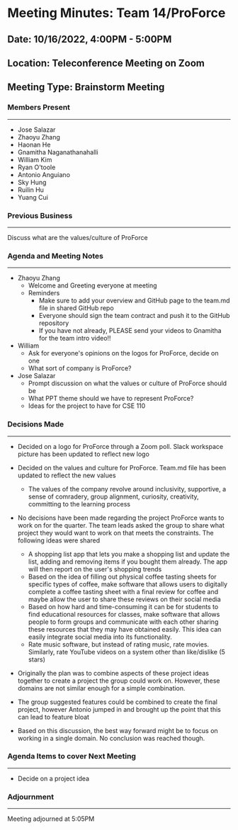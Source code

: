 # Meeting Minutes: Team 14/ProForce

## Date: 10/16/2022, 4:00PM - 5:00PM
## Location: Teleconference Meeting on Zoom
## Meeting Type: Brainstorm Meeting

### Members Present
-----------------------
- Jose Salazar
- Zhaoyu Zhang
- Haonan He
- Gnamitha Naganathanahalli
- William Kim
- Ryan O'toole
- Antonio Anguiano
- Sky Hung
- Ruilin Hu
- Yuang Cui

### Previous Business
-----------------------
Discuss what are the values/culture of ProForce


### Agenda and Meeting Notes
-----------------------
- Zhaoyu Zhang
  - Welcome and Greeting everyone at meeting
  - Reminders
    - Make sure to add your overview and GitHub page to the team.md file in shared GitHub repo
    - Everyone should sign the team contract and push it to the GitHub repository
    - If you have not already, PLEASE send your videos to Gnamitha for the team intro video!!
- William
  - Ask for everyone's opinions on the logos for ProForce, decide on one
  - What sort of company is ProForce?
- Jose Salazar
  - Prompt discussion on what the values or culture of ProForce should be
  - What PPT theme should we have to represent ProForce?
  - Ideas for the project to have for CSE 110


### Decisions Made
-----------------------
- Decided on a logo for ProForce through a Zoom poll. Slack workspace picture has been updated to reflect new logo
- Decided on the values and culture for ProForce. Team.md file has been updated to reflect the new values
  - The values of the company revolve around inclusivity, supportive, a sense of comradery, group alignment, curiosity, creativity, committing to the learning process


- No decisions have been made regarding the project ProForce wants to work on for the quarter. The team leads asked the group to share what project they would want to work on that meets the constraints. The following ideas were shared
  - A shopping list app that lets you make a shopping list and update the list, adding and removing items if you bought them already. The app will then report on the user's shopping trends
  - Based on the idea of filling out physical coffee tasting sheets for specific types of coffee, make software that allows users to digitally complete a coffee tasting sheet with a final review for coffee and maybe allow the user to share these reviews on their social media
  - Based on how hard and time-consuming it can be for students to find educational resources for classes, make software that allows people to form groups and communicate with each other sharing these resources that they may have obtained easily. This idea can easily integrate social media into its functionality.
  - Rate music software, but instead of rating music, rate movies. Similarly, rate YouTube videos on a system other than like/dislike (5 stars)
- Originally the plan was to combine aspects of these project ideas together to create a project the group could work on. However, these domains are not similar enough for a simple combination. 
- The group suggested features could be combined to create the final project, however Antonio jumped in and brought up the point that this can lead to feature bloat
- Based on this discussion, the best way forward might be to focus on working in a single domain. No conclusion was reached though.   

### Agenda Items to cover Next Meeting
-----------------------
- Decide on a project idea


### Adjournment
-----------------------
Meeting adjourned at 5:05PM